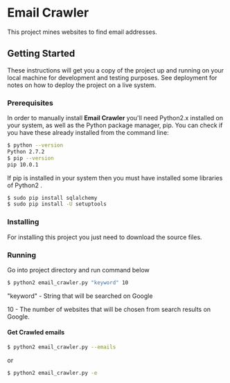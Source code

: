 # Email Crawler
This project mines websites to find email addresses.

## Getting Started
These instructions will get you a copy of the project up and running on your local machine for development and testing purposes. See deployment for notes on how to deploy the project on a live system.

### Prerequisites
In order to manually install __Email Crawler__ you'll need Python2.x installed on your system, as well as the Python package manager, pip. You can check if you have these already installed from the command line:
```bash
$ python --version
Python 2.7.2
$ pip --version
pip 10.0.1
```

If pip is installed in your system then you must have installed some libraries of Python2 .
```bash
$ sudo pip install sqlalchemy
$ sudo pip install -U setuptools
```

### Installing
For installing this project you just need to download the source files.

### Running
Go into project directory and run command below

```bash
$ python2 email_crawler.py "keyword" 10
```
"keyword" - String that will be searched on Google

10 - The number of websites that will be chosen from search results on Google.

#### Get Crawled emails
```bash
$ python2 email_crawler.py --emails
```
or
```bash
$ python2 email_crawler.py -e
```
